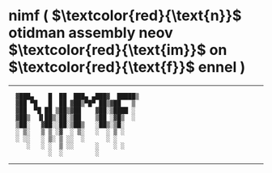 # nimf ( $\textcolor{red}{\text{n}}$ otidman assembly neov $\textcolor{red}{\text{im}}$ on $\textcolor{red}{\text{f}}$ ennel )
---
```
  ▓███▄    █  ██  ███▄ ▄███▓  █████▒
  ▓██ ▀█   █  ██ ▓██▒▀█▀ ██▒▓██   ▒ 
  ▓██  ▀█ ██ ▒██▒▓██    ▓██░▒████ ░ 
  ▓██▒  ▐▌██▒░██░▒██    ▒██ ░▓█▒  ░ 
  ▒██░   ▓██░░██░▒██▒   ░██▒░▒█░    
  ░ ▒░   ▒ ▒ ░▓  ░ ▒░   ░  ░ ▒ ░    
  ░ ░░   ░ ▒░ ▒ ░░  ░      ░ ░      
     ░   ░ ░  ▒ ░░      ░    ░ ░    
           ░  ░         ░        
```
---                                  
